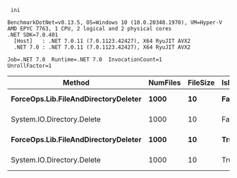 ```
 ini

BenchmarkDotNet=v0.13.5, OS=Windows 10 (10.0.20348.1970), VM=Hyper-V
AMD EPYC 7763, 1 CPU, 2 logical and 2 physical cores
.NET SDK=7.0.401
  [Host]   : .NET 7.0.11 (7.0.1123.42427), X64 RyuJIT AVX2
  .NET 7.0 : .NET 7.0.11 (7.0.1123.42427), X64 RyuJIT AVX2

Job=.NET 7.0  Runtime=.NET 7.0  InvocationCount=1  
UnrollFactor=1  

```

|                               Method | NumFiles | FileSize | IsInsideDirectory |     Mean |   Error |   StdDev |   Median |
|------------------------------------- |--------- |--------- |------------------ |---------:|--------:|---------:|---------:|
| **ForceOps.Lib.FileAndDirectoryDeleter** |     **1000** |       **10** |             **False** | **133.9 ms** | **7.56 ms** | **21.93 ms** | **140.7 ms** |
|           System.IO.Directory.Delete |     1000 |       10 |             False | 135.4 ms | 8.15 ms | 23.91 ms | 136.7 ms |
| **ForceOps.Lib.FileAndDirectoryDeleter** |     **1000** |       **10** |              **True** | **203.0 ms** | **3.98 ms** |  **7.76 ms** | **204.3 ms** |
|           System.IO.Directory.Delete |     1000 |       10 |              True | 204.4 ms | 4.02 ms |  8.12 ms | 206.7 ms |

